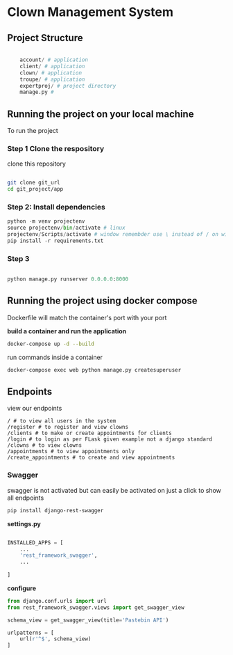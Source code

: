# Clown Management System

## Project Structure

```python

    account/ # application
    client/ # application
    clown/ # application
    troupe/ # application
    expertproj/ # project directory
    manage.py # 

```

## Running the project on your local machine

To run the project

### Step 1 Clone the respository
clone this repository

```bash

git clone git_url
cd git_project/app
```

### Step 2: Install dependencies

```python
python -m venv projectenv
source projectenv/bin/activate # linux
projectenv/Scripts/activate # window remembder use \ instead of / on windows
pip install -r requirements.txt
```

### Step 3

```python

python manage.py runserver 0.0.0.0:8000
```


## Running the project using docker compose

Dockerfile will match the container's port with your port

__build a container and run the application__

```bash
docker-compose up -d --build
```
run commands inside a container
```bash
docker-compose exec web python manage.py createsuperuser
```

## Endpoints

view our endpoints

```
/ # to view all users in the system
/register # to register and view clowns
/clients # to make or create appointments for clients
/login # to login as per FLask given example not a django standard
/clowns # to view clowns
/appointments # to view appointments only
/create_appointments # to create and view appointments
```

### Swagger

swagger is not activated but can easily be activated on just a click to show all endpoints

```bash
pip install django-rest-swagger
```

__settings.py__
```python

INSTALLED_APPS = [
    ...
    'rest_framework_swagger',
    ...
    
]
```
__configure__
```python
from django.conf.urls import url
from rest_framework_swagger.views import get_swagger_view

schema_view = get_swagger_view(title='Pastebin API')

urlpatterns = [
    url(r'^$', schema_view)
]
```